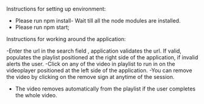 Instructions for setting up environment:
 - Please run npm install- Wait till all the node modules are installed.
 - Please run npm start;
 
 
 Instructions for working around the application:
 
 -Enter the url in the search field , application validates the url. If valid, populates the playlist positioned at the right side of the application, if invalid alerts the user.
 -Click on any of the video in playlist to run in on the videoplayer positioned at the left side of the application.
 -You can remove the video by clicking on the remove sign at anytime of the session.
 - The video removes automatically from the playlist if the user completes the whole video.
 
 
